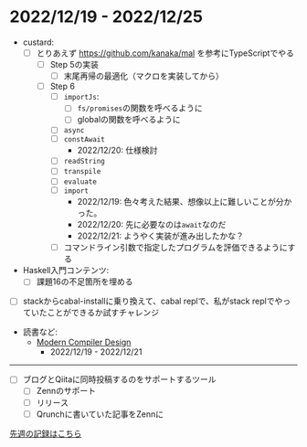 # 2022/12/19 - 2022/12/25

- custard:
    - [ ] とりあえず <https://github.com/kanaka/mal> を参考にTypeScriptでやる
        - [ ] Step 5の実装
            - [ ] 末尾再帰の最適化（マクロを実装してから）
        - [ ] Step 6
            - [ ] `importJs`:
                - [ ] `fs/promises`の関数を呼べるように
                - [ ] globalの関数を呼べるように
            - [ ] `async`
            - [ ] `constAwait`
                - 2022/12/20: 仕様検討
            - [ ] `readString`
            - [ ] `transpile`
            - [ ] `evaluate`
            - [ ] `import`
                - 2022/12/19: 色々考えた結果、想像以上に難しいことが分かった。
                - 2022/12/20: 先に必要なのは`await`なのだ
                - 2022/12/21: ようやく実装が進み出したかな？
            - [ ] コマンドライン引数で指定したプログラムを評価できるようにする
- Haskell入門コンテンツ:
    - [ ] 課題16の不足箇所を埋める
- [ ] stackからcabal-installに乗り換えて、cabal replで、私がstack replでやっていたことができるか試すチャレンジ
- 読書など:
    - [Modern Compiler Design](https://www.springer.com/jp/book/9781461446989)
        - 2022/12/19 - 2022/12/21

------

- [ ] ブログとQiitaに同時投稿するのをサポートするツール
    - [ ] Zennのサポート
    - [ ] リリース
    - [ ] Qrunchに書いていた記事をZennに

[先週の記録はこちら](https://github.com/igrep/daily-commits/blob/de8960370c1b8fa2ea898ca229ef07a63a680e2e/yesterday.md)
